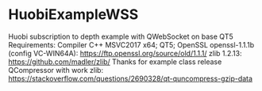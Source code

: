 # HuobiExampleWSS
Huobi subscription to depth example with QWebSocket on base QT5
Requirements:
  Compiler C++ MSVC2017 x64;
  QT5;
  OpenSSL openssl-1.1.1b (config VC-WIN64A): https://ftp.openssl.org/source/old/1.1.1/
  zlib 1.2.13: https://github.com/madler/zlib/
  Thanks for example class release QCompressor with work zlib: https://stackoverflow.com/questions/2690328/qt-quncompress-gzip-data
